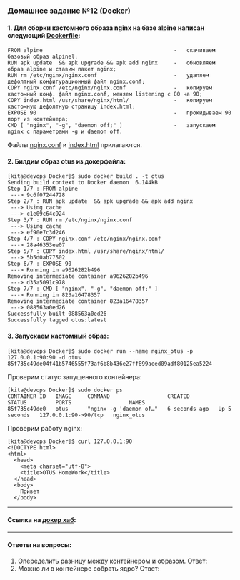 ### Домашнее задание №12 (Docker)
#### 1. Для сборки кастомного образа nginx на базе alpine написан следующий [Dockerfile](https://github.com/uNkindy/Otus_Unit_12_Docker/blob/main/Dockerfile):
```console
FROM alpine                                         -   скачиваем базовый образ alpinel;
RUN apk update  && apk upgrade && apk add nginx     -   обновляем образ alpine и ставим пакет nginx;
RUN rm /etc/nginx/nginx.conf                        -   удаляем дефолтный конфигурационный файл nginx.conf;
COPY nginx.conf /etc/nginx/nginx.conf               -   копируем кастомный конф. файл nginx.conf, меняем listening с 80 на 90;
COPY index.html /usr/share/nginx/html/              -   копируем кастомную дефолтную страницу index.html;
EXPOSE 90                                           -   прокидываем 90 порт из контейнера;
CMD [ "nginx", "-g", "daemon off;" ]                -   запускаем nginx c параметрами -g и daemon off.
```
Файлы [nginx.conf](https://github.com/uNkindy/Otus_Unit_12_Docker/blob/main/nginx.conf) и [index.html](https://github.com/uNkindy/Otus_Unit_12_Docker/blob/main/index.html) прилагаются.

#### 2. Билдим образ otus из докерфайла:
```console
[kita@devops Docker]$ sudo docker build . -t otus
Sending build context to Docker daemon  6.144kB
Step 1/7 : FROM alpine
 ---> 9c6f07244728
Step 2/7 : RUN apk update  && apk upgrade && apk add nginx
 ---> Using cache
 ---> c1e09c64c924
Step 3/7 : RUN rm /etc/nginx/nginx.conf
 ---> Using cache
 ---> ef90e7c3d246
Step 4/7 : COPY nginx.conf /etc/nginx/nginx.conf
 ---> 28a46353ee07
Step 5/7 : COPY index.html /usr/share/nginx/html/
 ---> 5b5d0ab77502
Step 6/7 : EXPOSE 90
 ---> Running in a9626282b496
Removing intermediate container a9626282b496
 ---> d35a5091c978
Step 7/7 : CMD [ "nginx", "-g", "daemon off;" ]
 ---> Running in 823a16478357
Removing intermediate container 823a16478357
 ---> 088563a0ed26
Successfully built 088563a0ed26
Successfully tagged otus:latest
```

#### 3. Запускаем кастомный образ:
```console
[kita@devops Docker]$ sudo docker run --name nginx_otus -p 127.0.0.1:90:90 -d otus
85f735c49de04f41b5746555f73af6b8b436e27ff899aeed09adf80125ea5224
```
Проверим статус запущенного контейнера:
```console
[kita@devops Docker]$ sudo docker ps
CONTAINER ID   IMAGE     COMMAND                  CREATED         STATUS         PORTS                  NAMES
85f735c49de0   otus      "nginx -g 'daemon of…"   6 seconds ago   Up 5 seconds   127.0.0.1:90->90/tcp   nginx_otus
```
Проверим работу nginx:
```console
[kita@devops Docker]$ curl 127.0.0.1:90
<!DOCTYPE html>
<html>
  <head>
    <meta charset="utf-8">
    <title>OTUS HomeWork</title>
  </head>
  <body>
    Привет
  </body>
```
___
#### Ссылка на [докер хаб](https://hub.docker.com/repository/docker/unkindy/otus):
___
#### Ответы на вопросы:
1. Опеределить разницу между контейнером и образом.
Ответ:
2. Можно ли в контейнере собрать ядро?
Ответ:
